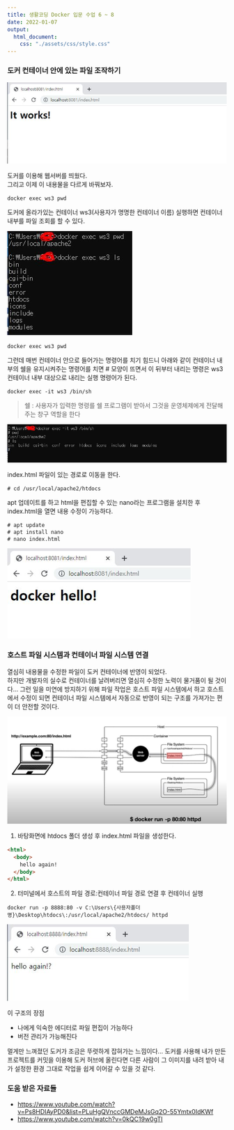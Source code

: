 ```yaml
---
title: 생활코딩 Docker 입문 수업 6 ~ 8
date: 2022-01-07
output:
  html_document:
    css: "./assets/css/style.css"
---
```


### 도커 컨테이너 안에 있는 파일 조작하기

![도커](./docker10.jpg)

도커를 이용해 웹서버를 띄웠다.  
그리고 이제 이 내용물을 다르게 바꿔보자.

```
docker exec ws3 pwd
```

도커에 올라가있는 컨테이너 ws3(사용자가 명명한 컨테이너 이름) 실행하면 컨테이너 내부를 파일 조회를 할 수 있다.

![도커](./docker11.jpg)

```
docker exec ws3 pwd
```

그런데 매번 컨테이너 안으로 들어가는 명령어를 치기 힘드니 아래와 같이 컨테이너 내부의 쉘을 유지시켜주는 명령어를 치면 # 모양이 뜨면서 이 뒤부터 내리는 명령은 ws3 컨테이너 내부 대상으로 내리는 실행 명령어가 된다.

```
docker exec -it ws3 /bin/sh
```

> 쉘 : 사용자가 입력한 명령를 쉘 프로그램이 받아서 그것을 운영체제에게 전달해주는 창구 역할을 한다

![도커](./docker12.jpg)

index.html 파일이 있는 경로로 이동을 한다.

```
# cd /usr/local/apache2/htdocs
```

apt 업데이트를 하고 html을 편집할 수 있는 nano라는 프로그램을 설치한 후 index.html을 열면 내용 수정이 가능하다.

```
# apt update
# apt install nano
# nano index.html
```

![도커](./docker14.jpg)

### 호스트 파일 시스템과 컨테이너 파일 시스템 연결

열심히 내용물을 수정한 파일이 도커 컨테이너에 반영이 되었다.  
하지만 개발자의 실수로 컨테이너를 날려버리면 열심히 수정한 노력이 물거품이 될 것이다... 그런 일을 미연에 방지하기 위해 파일 작업은 호스트 파일 시스템에서 하고 호스트에서 수정이 되면 컨테이너 파일 시스템에서 자동으로 반영이 되는 구조를 가져가는 편이 더 안전할 것이다.

![도커](./docker13.jpg)

1. 바탕화면에 htdocs 폴더 생성 후 index.html 파일을 생성한다.

```html
<html>
  <body>
    hello again!
  </body>
</html>
```

2. 터미널에서 호스트의 파일 경로:컨테이너 파일 경로 연결 후 컨테이너 실행

```
docker run -p 8888:80 -v C:\Users\{사용자폴더명}\Desktop\htdocs\:/usr/local/apache2/htdocs/ httpd
```

![도커](./docker15.jpg)

이 구조의 장점

- 나에게 익숙한 에디터로 파일 편집이 가능하다
- 버전 관리가 가능해진다

멀게만 느껴졌던 도커가 조금은 뚜렷하게 잡혀가는 느낌이다... 도커를 사용해 내가 만든 프로젝트를 커밋을 이용해 도커 허브에 올린다면 다른 사람이 그 이미지를 내려 받아 내가 설정한 환경 그대로 작업을 쉽게 이어갈 수 있을 것 같다.

### 도움 받은 자료들

- https://www.youtube.com/watch?v=Ps8HDIAyPD0&list=PLuHgQVnccGMDeMJsGq2O-55Ymtx0IdKWf
- https://www.youtube.com/watch?v=0kQC19w0gTI

